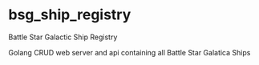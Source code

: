 # bsg_ship_registry
Battle Star Galactic Ship Registry

Golang CRUD web server and api containing all Battle Star Galatica Ships
